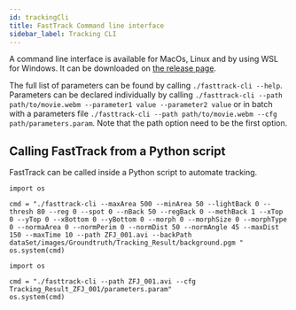 ```yaml
---
id: trackingCli
title: FastTrack Command line interface
sidebar_label: Tracking CLI
---
```


A command line interface is available for MacOs, Linux and by using WSL for Windows. It can be downloaded on [the release page](https://github.com/FastTrackOrg/FastTrack/releases/tag/v5.1.5).

The full list of parameters can be found by calling ```./fasttrack-cli --help```. 
Parameters can be declared individually by calling ```./fasttrack-cli --path path/to/movie.webm --parameter1 value --parameter2 value``` or in batch with a parameters file ```./fasttrack-cli --path path/to/movie.webm --cfg path/parameters.param```. Note that the path option need to be the first option.

## Calling FastTrack from a Python script

FastTrack can be called inside a Python script to automate tracking. 

```
import os

cmd = "./fasttrack-cli --maxArea 500 --minArea 50 --lightBack 0 --thresh 80 --reg 0 --spot 0 --nBack 50 --regBack 0 --methBack 1 --xTop 0 --yTop 0 --xBottom 0 --yBottom 0 --morph 0 --morphSize 0 --morphType 0 --normaArea 0 --normPerim 0 --normDist 50 --normAngle 45 --maxDist 150 --maxTime 10 --path ZFJ_001.avi --backPath dataSet/images/Groundtruth/Tracking_Result/background.pgm " 
os.system(cmd)
```

```
import os

cmd = "./fasttrack-cli --path ZFJ_001.avi --cfg Tracking_Result_ZFJ_001/parameters.param"
os.system(cmd)
```

